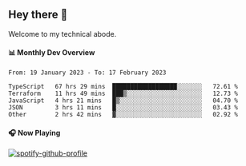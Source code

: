 ## Hey there 👋

Welcome to my technical abode.

#### 📊 Monthly Dev Overview
<!--START_SECTION:waka-->

```text
From: 19 January 2023 - To: 17 February 2023

TypeScript   67 hrs 29 mins  ██████████████████░░░░░░░   72.61 %
Terraform    11 hrs 49 mins  ███▒░░░░░░░░░░░░░░░░░░░░░   12.73 %
JavaScript   4 hrs 21 mins   █▒░░░░░░░░░░░░░░░░░░░░░░░   04.70 %
JSON         3 hrs 11 mins   █░░░░░░░░░░░░░░░░░░░░░░░░   03.43 %
Other        2 hrs 42 mins   ▓░░░░░░░░░░░░░░░░░░░░░░░░   02.92 %
```

<!--END_SECTION:waka-->

#### 🎧 Now Playing

[![spotify-github-profile](https://spotify-github-profile.vercel.app/api/view?uid=james2mid&cover_image=true&theme=natemoo-re)](https://open.spotify.com/user/james2mid?si=2b3baf2b09cb499e)
